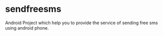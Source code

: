 # sendfreesms
Android Project which help you to provide the service of sending free sms using android phone. 
